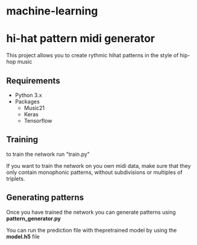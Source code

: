 # machine-learning
# hi-hat pattern midi generator
This project allows you to create rythmic hihat patterns in the style of hip-hop music 
## Requirements

* Python 3.x
* Packages
  * Music21
  * Keras
  * Tensorflow

## Training
to train the network run "train.py"

If you want to train the network on you own midi data, make sure that they only contain monophonic patterns, without subdivisions or multiples of triplets.


## Generating patterns

Once you have trained the network you can generate patterns using **pattern_generator.py**

You can run the prediction file with thepretrained model by using the **model.h5** file

